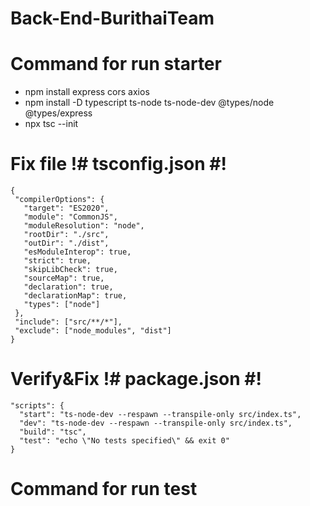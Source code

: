 # Back-End-BurithaiTeam

# Command for run starter
 - npm install express cors axios
 - npm install -D typescript ts-node ts-node-dev @types/node @types/express
 - npx tsc --init

# Fix file !# tsconfig.json #!
 ``` 
 {
  "compilerOptions": {
    "target": "ES2020",
    "module": "CommonJS",
    "moduleResolution": "node",
    "rootDir": "./src",
    "outDir": "./dist",
    "esModuleInterop": true,
    "strict": true,
    "skipLibCheck": true,
    "sourceMap": true,
    "declaration": true,
    "declarationMap": true,
    "types": ["node"]
  },
  "include": ["src/**/*"],
  "exclude": ["node_modules", "dist"]
}
```

# Verify&Fix !# package.json #!

```
"scripts": {
  "start": "ts-node-dev --respawn --transpile-only src/index.ts",
  "dev": "ts-node-dev --respawn --transpile-only src/index.ts",
  "build": "tsc",
  "test": "echo \"No tests specified\" && exit 0"
}
```

# Command for run test
 ``` npm run dev
```